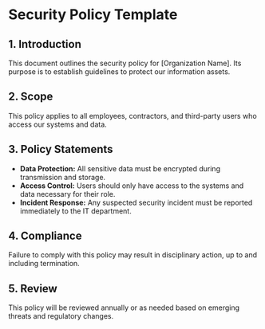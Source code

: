 # Security Policy Template

## 1. Introduction
This document outlines the security policy for [Organization Name]. Its purpose is to establish guidelines to protect our information assets.

## 2. Scope
This policy applies to all employees, contractors, and third-party users who access our systems and data.

## 3. Policy Statements
- **Data Protection:** All sensitive data must be encrypted during transmission and storage.
- **Access Control:** Users should only have access to the systems and data necessary for their role.
- **Incident Response:** Any suspected security incident must be reported immediately to the IT department.

## 4. Compliance
Failure to comply with this policy may result in disciplinary action, up to and including termination.

## 5. Review
This policy will be reviewed annually or as needed based on emerging threats and regulatory changes.
